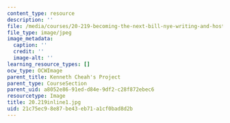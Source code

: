 ```yaml
---
content_type: resource
description: ''
file: /media/courses/20-219-becoming-the-next-bill-nye-writing-and-hosting-the-educational-show-january-iap-2015/21c75ec98e87be43eb71a1cf0bad8d2b_20.219inline1.jpg
file_type: image/jpeg
image_metadata:
  caption: ''
  credit: ''
  image-alt: ''
learning_resource_types: []
ocw_type: OCWImage
parent_title: Kenneth Cheah's Project
parent_type: CourseSection
parent_uid: a8052e86-91ed-d84e-9df2-c28f872ebec6
resourcetype: Image
title: 20.219inline1.jpg
uid: 21c75ec9-8e87-be43-eb71-a1cf0bad8d2b
---
```

